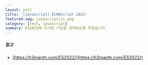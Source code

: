 ```yaml
---
layout: post
title: '[JavaScript] ECMAScript 2022'
featured-img: javascript/js.png
category: [tech, javascript]
summary: ES2022에 추가된 기능을 살펴보도록 하겠습니다.
---
```


##### 참고
- [https://h3manth.com/ES2022/](https://h3manth.com/ES2022/)
